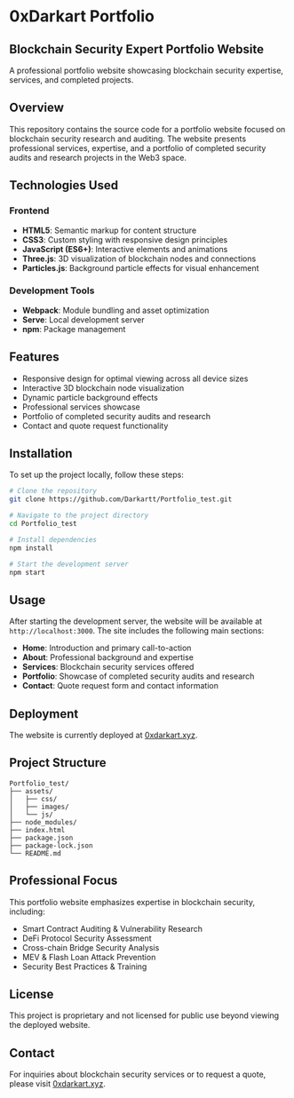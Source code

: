 # 0xDarkart Portfolio

## Blockchain Security Expert Portfolio Website

A professional portfolio website showcasing blockchain security expertise, services, and completed projects.

## Overview

This repository contains the source code for a portfolio website focused on blockchain security research and auditing. The website presents professional services, expertise, and a portfolio of completed security audits and research projects in the Web3 space.

## Technologies Used

### Frontend
- **HTML5**: Semantic markup for content structure
- **CSS3**: Custom styling with responsive design principles
- **JavaScript (ES6+)**: Interactive elements and animations
- **Three.js**: 3D visualization of blockchain nodes and connections
- **Particles.js**: Background particle effects for visual enhancement

### Development Tools
- **Webpack**: Module bundling and asset optimization
- **Serve**: Local development server
- **npm**: Package management

## Features

- Responsive design for optimal viewing across all device sizes
- Interactive 3D blockchain node visualization
- Dynamic particle background effects
- Professional services showcase
- Portfolio of completed security audits and research
- Contact and quote request functionality

## Installation

To set up the project locally, follow these steps:

```bash
# Clone the repository
git clone https://github.com/Darkartt/Portfolio_test.git

# Navigate to the project directory
cd Portfolio_test

# Install dependencies
npm install

# Start the development server
npm start
```

## Usage

After starting the development server, the website will be available at `http://localhost:3000`. The site includes the following main sections:

- **Home**: Introduction and primary call-to-action
- **About**: Professional background and expertise
- **Services**: Blockchain security services offered
- **Portfolio**: Showcase of completed security audits and research
- **Contact**: Quote request form and contact information

## Deployment

The website is currently deployed at [0xdarkart.xyz](https://0xdarkart.xyz).

## Project Structure

```
Portfolio_test/
├── assets/
│   ├── css/
│   ├── images/
│   └── js/
├── node_modules/
├── index.html
├── package.json
├── package-lock.json
└── README.md
```

## Professional Focus

This portfolio website emphasizes expertise in blockchain security, including:

- Smart Contract Auditing & Vulnerability Research
- DeFi Protocol Security Assessment
- Cross-chain Bridge Security Analysis
- MEV & Flash Loan Attack Prevention
- Security Best Practices & Training

## License

This project is proprietary and not licensed for public use beyond viewing the deployed website.

## Contact

For inquiries about blockchain security services or to request a quote, please visit [0xdarkart.xyz](https://0xdarkart.xyz).
